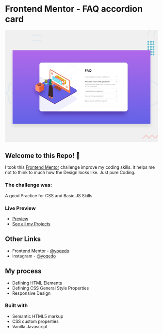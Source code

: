 # Frontend Mentor - FAQ accordion card

![Design preview for the FAQ accordion card coding challenge](./design/desktop-preview.jpg)

## Welcome to this Repo! 👋
I took this [Frontend Mentor](https://www.frontendmentor.io) challenge improve my coding skills.
It helps me not to think to much how the Design looks like.
Just pure Coding.

### The challenge was:

A good Practice for CSS and Basic JS Skills

### Live Preview

- [Preview](https://y15.netlify.app)
- [See all my Projects](https://yprojects.netlify.app)

## Other Links

- Frontend Mentor - [@yoqedo](https://www.frontendmentor.io/profile/yoqedo)
- Instagram - [@yoqedo](https://www.instagram.com/yoqedo/)

## My process

- Defining HTML Elements
- Defining CSS General Style Properties
- Responsive Design

### Built with

- Semantic HTML5 markup
- CSS custom properties
- Vanilla Javascript

